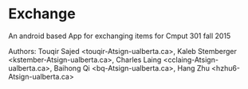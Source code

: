 # Exchange

An android based App for exchanging items for Cmput 301 fall 2015

Authors:
Touqir Sajed <touqir-Atsign-ualberta.ca>, 
Kaleb Stemberger <kstember-Atsign-ualberta.ca>,
Charles Laing <cclaing-Atsign-ualberta.ca>,
Baihong Qi <bq-Atsign-ualberta.ca>,
Hang Zhu <hzhu6-Atsign-ualberta.ca>
